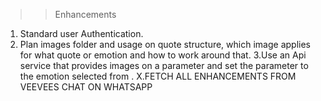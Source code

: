 >>Enhancements
1. Standard user Authentication.
2. Plan images folder and usage on quote structure, which image applies for what quote or emotion and how to work around that. 
3.Use an Api service that provides images on a parameter and set the parameter to the emotion selected from <EmotionCircle />.
X.FETCH ALL ENHANCEMENTS FROM VEEVEES CHAT ON WHATSAPP